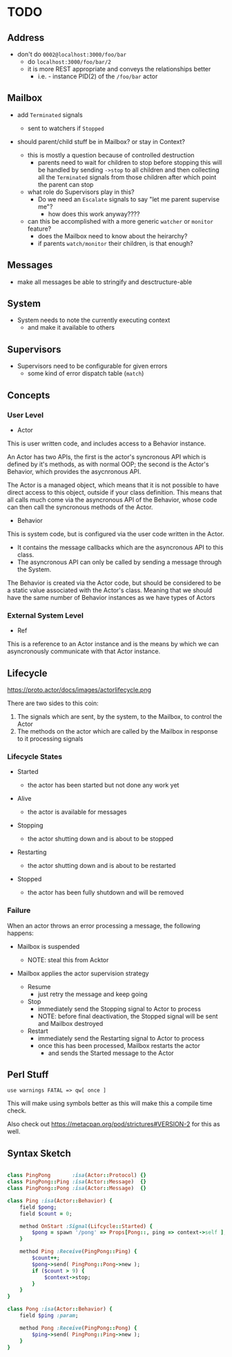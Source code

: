 # TODO

## Address

- don't do `0002@localhost:3000/foo/bar`
    - do `localhost:3000/foo/bar/2`
    - it is more REST appropriate and conveys the relationships better
        - i.e. - instance PID(2) of the `/foo/bar` actor

## Mailbox

- add `Terminated` signals
    - sent to watchers if `Stopped`

- should parent/child stuff be in Mailbox? or stay in Context?
    - this is mostly a question because of controlled destruction
        - parents need to wait for children to stop before stopping
          this will be handled by sending `->stop` to all children and
          then collecting all the `Terminated` signals from those children
          after which point the parent can stop
    - what role do Supervisors play in this?
        - Do we need an `Escalate` signals to say "let me parent supervise me"?
            - how does this work anyway????
    - can this be accomplished with a more generic `watcher` or `monitor` feature?
        - does the Mailbox need to know about the heirarchy?
        - if parents `watch/monitor` their children, is that enough?


## Messages

- make all messages be able to stringify and desctructure-able

## System

- System needs to note the currently executing context
    - and make it available to others

## Supervisors

- Supervisors need to be configurable for given errors
    - some kind of error dispatch table (`match`)


<!---------------------------------------------------------------->



## Concepts

### User Level

- Actor

This is user written code, and includes access to a Behavior instance.

An Actor has two APIs, the first is the actor's syncronous API which
is defined by it's methods, as with normal OOP; the second is the
Actor's Behavior, which provides the asycnronous API.

The Actor is a managed object, which means that it is not possible to
have direct access to this object, outside if your class definition.
This means that all calls much come via the asyncronous API of the
Behavior, whose code can then call the syncronous methods of the Actor.

- Behavior

This is system code, but is configured via the user code written in the Actor.

* It contains the message callbacks which are the asyncronous API to this class.
* The asyncronous API can only be called by sending a message through the System.

The Behavior is created via the Actor code, but should be considered to be a
static value associated with the Actor's class. Meaning that we should have the
same number of Behavior instances as we have types of Actors

### External System Level

- Ref

This is a reference to an Actor instance and is the means by which we can asyncronously
communicate with that Actor instance.























## Lifecycle

https://proto.actor/docs/images/actorlifecycle.png

There are two sides to this coin:

1) The signals which are sent, by the system, to the Mailbox, to control the Actor
2) The methods on the actor which are called by the Mailbox in response to it processing signals

### Lifecycle States

- Started
    - the actor has been started but not done any work yet

- Alive
    - the actor is available for messages

- Stopping
    - the actor shutting down and is about to be stopped

- Restarting
    - the actor shutting down and is about to be restarted

- Stopped
    - the actor has been fully shutdown and will be removed

### Failure

When an actor throws an error processing a message, the following happens:

- Mailbox is suspended
    - NOTE: steal this from Acktor

- Mailbox applies the actor supervision strategy
    - Resume
        - just retry the message and keep going
    - Stop
        - immediately send the Stopping signal to Actor to process
        - NOTE: before final deactivation, the Stopped signal will be sent and Mailbox destroyed
    - Restart
        - immediately send the Restarting signal to Actor to process
        - once this has been processed, Mailbox restarts the actor
            - and sends the Started message to the Actor

## Perl Stuff

`use warnings FATAL => qw[ once ]`

This will make using symbols better as this will make this a compile time
check.

Also check out https://metacpan.org/pod/strictures#VERSION-2 for this as well.


## Syntax Sketch


```ruby

class PingPong       :isa(Actor::Protocol) {}
class PingPong::Ping :isa(Actor::Message)  {}
class PingPong::Pong :isa(Actor::Message)  {}

class Ping :isa(Actor::Behavior) {
    field $pong;
    field $count = 0;

    method OnStart :Signal(Lifcycle::Started) {
        $pong = spawn '/pong' => Props[Pong::, ping => context->self ];
    }

    method Ping :Receive(PingPong::Ping) {
        $count++;
        $pong->send( PingPong::Pong->new );
        if ($count > 9) {
            $context->stop;
        }
    }
}

class Pong :isa(Actor::Behavior) {
    field $ping :param;

    method Pong :Receive(PingPong::Pong) {
        $ping->send( PingPong::Ping->new );
    }
}
```

